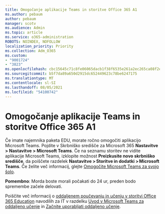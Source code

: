 ```yaml
---
title: Omogočanje aplikacije Teams in storitve Office 365 A1
ms.author: pebaum
author: pebaum
manager: scotv
ms.audience: Admin
ms.topic: article
ms.service: o365-administration
ROBOTS: NOINDEX, NOFOLLOW
localization_priority: Priority
ms.collection: Adm_O365
ms.custom:
- "9001724"
- "3823"
ms.openlocfilehash: cbc15645c71c8fe06065dacb1f38f6535e261a2ec265ca08f2e9aef1e9170fa7
ms.sourcegitcommit: b5f7da89a650d2915dc652449623c78be6247175
ms.translationtype: MT
ms.contentlocale: sl-SI
ms.lasthandoff: 08/05/2021
ms.locfileid: "54100742"
---
```

# <a name="enabling-teams-and-office-365-a1"></a>Omogočanje aplikacije Teams in storitve Office 365 A1

Če imate najemnika paketa EDU, morate ročno omogočiti aplikacijo Microsoft Teams. Pojdite v Skrbniško središče za Microsoft 365 **Nastavitve > Nastavitve > Microsoft Teams**. Če na seznamu storitev ne vidite aplikacije Microsoft Teams, izklopite možnost **Preizkusite novo skrbniško središče**, da poiščete razdelek **Nastavitve > Storitve in dodatki > Microsoft Teams**. Če želite več informacij, glejte [Omogočite Microsoft Teams za svojo šolo](https://docs.microsoft.com/microsoft-365/education/intune-edu-trial/enable-microsoft-teams#enable-microsoft-teams-for-your-school-1).

**Pomembno**: Morda boste morali počakati do 24 ur, preden bodo spremembe začele delovati. 

Poiščite več informacij o [oddaljenem poučevanju in učenju v storitvi Office 365 Education](https://support.office.com/article/remote-teaching-and-learning-in-office-365-education-f651ccae-7b65-478b-8366-51bb884025c4) navodilih za IT v razdelku [Uvod v Microsoft Teams za oddaljeno učenje](https://docs.microsoft.com/MicrosoftTeams/remote-learning-edu) in [Začnite uporabljati oddaljeno učenje](https://www.microsoft.com/education/remote-learning).